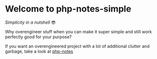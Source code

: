 
# Welcome to php-notes-simple
*Simplicity in a nutshell* 😎

Why overengineer stuff when you can make it super simple and still work perfectly good for your purpose?

If you want an overengineered project with a lot of additional clutter and garbage, take a look at [php-notes](https:\/\/github.com\/Darknetzz\/php-notes)
